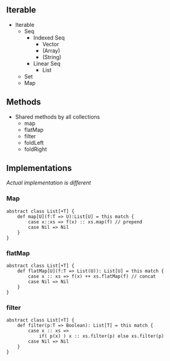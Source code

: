 ## Iterable
- Iterable
    - Seq
        - Indexed Seq
            - Vector
            - (Array)
            - (String)
        - Linear Seq
            - List
    - Set
    - Map
    
## Methods 
- Shared methods by all collections
    - map
    - flatMap
    - filter
    - foldLeft
    - foldRight

## Implementations    
*Actual implementation is different*

### Map
```
abstract class List[+T] {
    def map[U](f:T => U):List[U] = this match {
        case x::xs => f(x) :: xs.map(f) // prepend
        case Nil => Nil
    } 
}
```

### flatMap
```
abstract class List[+T] {
    def flatMap[U](f:T => List(U)): List[U] = this match {
        case x :: xs => f(x) ++ xs.flatMap(f) // concat
        case Nil => Nil
    }
}
```

### filter
```
abstract class List[+T] {
    def filter(p:T => Boolean): List[T] = this match {
        case x :: xs => 
            if( p(x) ) x :: xs.filter(p) else xs.filter(p)
        case Nil => Nil
    }
}
```
